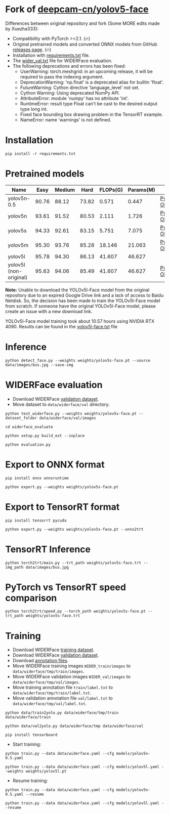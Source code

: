 # Fork of [deepcam-cn/yolov5-face](https://github.com/deepcam-cn/yolov5-face)

Differences between original repository and fork (Some MORE edits made by Xuezha333):

* Compatibility with PyTorch >=2.1. (🔥)
* Original pretrained models and converted ONNX models from GitHub [releases page](https://github.com/clibdev/yolov5-face/releases). (🔥)
* Installation with [requirements.txt](requirements.txt) file.
* The [wider_val.txt](data/widerface/val/wider_val.txt) file for WIDERFace evaluation. 
* The following deprecations and errors has been fixed:
  * UserWarning: torch.meshgrid: in an upcoming release, it will be required to pass the indexing argument.
  * DeprecationWarning: 'np.float' is a deprecated alias for builtin 'float'.
  * FutureWarning: Cython directive 'language_level' not set.
  * Cython Warning: Using deprecated NumPy API.
  * AttributeError: module 'numpy' has no attribute 'int'.
  * RuntimeError: result type Float can't be cast to the desired output type long int.
  * Fixed face bounding box drawing problem in the TensorRT example.
  * NameError: name 'warnings' is not defined.

# Installation

```shell
pip install -r requirements.txt
```

# Pretrained models

| Name                   | Easy  | Medium | Hard  | FLOPs(G) | Params(M) | Link                                                                                                                                                                                                |
|------------------------|-------|--------|-------|----------|-----------|-----------------------------------------------------------------------------------------------------------------------------------------------------------------------------------------------------|
| yolov5n-0.5            | 90.76 | 88.12  | 73.82 | 0.571    | 0.447     | [PyTorch](https://github.com/clibdev/yolov5-face/releases/latest/download/yolov5n-0.5.pt), [ONNX](https://github.com/clibdev/yolov5-face/releases/latest/download/yolov5n-0.5.onnx)                 |
| yolov5n                | 93.61 | 91.52  | 80.53 | 2.111    | 1.726     | [PyTorch](https://github.com/clibdev/yolov5-face/releases/latest/download/yolov5n-face.pt), [ONNX](https://github.com/clibdev/yolov5-face/releases/latest/download/yolov5n-face.onnx)               |
| yolov5s                | 94.33 | 92.61  | 83.15 | 5.751    | 7.075     | [PyTorch](https://github.com/clibdev/yolov5-face/releases/latest/download/yolov5s-face.pt), [ONNX](https://github.com/clibdev/yolov5-face/releases/latest/download/yolov5s-face.onnx)               |
| yolov5m                | 95.30 | 93.76  | 85.28 | 18.146   | 21.063    | [PyTorch](https://github.com/clibdev/yolov5-face/releases/latest/download/yolov5m-face.pt), [ONNX](https://github.com/clibdev/yolov5-face/releases/latest/download/yolov5m-face.onnx)               |
| yolov5l                | 95.78 | 94.30  | 86.13 | 41.607   | 46.627    |                                                                                                                                                                                                     |
| yolov5l (non-original) | 95.63 | 94.06  | 85.49 | 41.607   | 46.627    | [PyTorch](https://github.com/clibdev/yolov5-face/releases/latest/download/yolov5l-face-custom.pt), [ONNX](https://github.com/clibdev/yolov5-face/releases/latest/download/yolov5l-face-custom.onnx) |

**Note:** Unable to download the YOLOv5l-Face model from the original repository due to an expired Google Drive link
and a lack of access to Baidu Netdisk. So, the decision has been made to train the YOLOv5l-Face model from scratch.
If someone have the original YOLOv5l-Face model, please create an issue with a new download link.

YOLOv5l-Face model training took about 10.57 hours using NVIDIA RTX 4090.
Results can be found in the [yolov5l-face.txt](result/train/yolov5l-face.txt) file

# Inference

```shell
python detect_face.py --weights weights/yolov5s-face.pt --source data/images/bus.jpg --save-img
```

# WIDERFace evaluation

* Download WIDERFace [validation dataset](https://drive.google.com/file/d/1GUCogbp16PMGa39thoMMeWxp7Rp5oM8Q/view).
* Move dataset to `data/widerface/val` directory.

```shell
python test_widerface.py --weights weights/yolov5s-face.pt --dataset_folder data/widerface/val/images
```
```shell
cd widerface_evaluate
```
```shell
python setup.py build_ext --inplace
```
```shell
python evaluation.py
```

# Export to ONNX format

```shell
pip install onnx onnxruntime
```
```shell
python export.py --weights weights/yolov5s-face.pt
```

# Export to TensorRT format

```shell
pip install tensorrt pycuda
```
```shell
python export.py --weights weights/yolov5s-face.pt --onnx2trt
```

# TensorRT Inference

```shell
python torch2trt/main.py --trt_path weights/yolov5s-face.trt --img_path data/images/bus.jpg
```

# PyTorch vs TensorRT speed comparison

```shell
python torch2trt/speed.py --torch_path weights/yolov5s-face.pt --trt_path weights/yolov5s-face.trt
```

# Training

* Download WIDERFace [training dataset](https://drive.google.com/file/d/15hGDLhsx8bLgLcIRD5DhYt5iBxnjNF1M/view).
* Download WIDERFace [validation dataset](https://drive.google.com/file/d/1GUCogbp16PMGa39thoMMeWxp7Rp5oM8Q/view).
* Download [annotation files](https://drive.google.com/file/d/1tU_IjyOwGQfGNUvZGwWWM4SwxKp2PUQ8/view).
* Move WIDERFace training images `WIDER_train/images` to `data/widerface/tmp/train/images`.
* Move WIDERFace validation images `WIDER_val/images` to `data/widerface/tmp/val/images`.
* Move training annotation file `train/label.txt` to `data/widerface/tmp/train/label.txt`.
* Move validation annotation file `val/label.txt` to `data/widerface/tmp/val/label.txt`.

```shell
python data/train2yolo.py data/widerface/tmp/train data/widerface/train
```
```shell
python data/val2yolo.py data/widerface/tmp data/widerface/val
```
```shell
pip install tensorboard
```

* Start training:

```shell
python train.py --data data/widerface.yaml --cfg models/yolov5n-0.5.yaml
```
```shell
python train.py --data data/widerface.yaml --cfg models/yolov5l.yaml --weights weights/yolov5l.pt
```

* Resume training:

```shell
python train.py --data data/widerface.yaml --cfg models/yolov5n-0.5.yaml --resume
```
```shell
python train.py --data data/widerface.yaml --cfg models/yolov5l.yaml --resume
```
